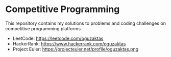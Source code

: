 # Competitive Programming

This repository contains my solutions to problems and coding challenges on competitive programming platforms.
- LeetCode: https://leetcode.com/oguzaktas
- HackerRank: https://www.hackerrank.com/oguzaktas
- Project Euler: https://projecteuler.net/profile/oguzaktas.png
